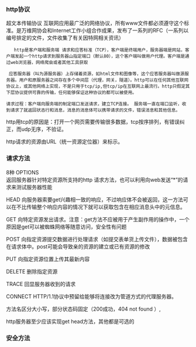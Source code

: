 ### http协议

超文本传输协议
互联网应用最广泛的网络协议，所有www文件都必须遵守这个标准。是万维网协会和Internet工作小组合作成果，发布了一系列的RFC（一系列以编号排定的文件，文件收集了有关因特网相关资讯）

       http是客户端和服务端 请求和应答标准（TCP），客户端是终端用户，服务器端是网站，客户端发起一个http请求到服务器山指定端口（默认80），这个客户端叫做用户代理。客户端是通过web浏览器，网络爬虫或者其他工具获取
    
     应答服务器（叫为源服务器）上存储着资源，如html文件和图像等，这个应答服务器叫做源服务器。用户和原服务器之间存在多个中间层（代理，网关，隧道）。http可以在任何其他互联网协议上，或其他网络上实现，不是只用于tcp/ip,但tcp/ip在互联网上最流行。http只假定其下层协议提供可靠的传输，任何能够保证这种协议的都可以被使用。
    
    请求过程：客户端向服务端的制定端口发送请求，建立TCP连接。 服务端一直在端口监听，收到请求了就返回状态行和消息，消息的消息体可以携带请求的文件，错误消息和其他信息。

   http用tcp的原因是：打开一个网页需要传输很多数据，tcp按序排列，有错误纠正，而udp无序，不验证。

  http请求的资源由URL（统一资源定位器）来标示。

### 请求方法

8种
 OPTIONS   
返回服务器针对特定资源所支持的http 请求方法，也可以利用向web发送“*”的请求来测试服务器性能

HEAD
向服务器索要get兴趣相一致的响应，不过响应体不会被返回，这一方法可以在不比传输整个响应内容的情况下就可以获取包含在相应消息头中的元信息。

GET
向特定资源发出请求。注意：get方法不应被用于产生副作用的操作中，一个原因是get可以被蜘蛛网络等随意访问，安全性有问题

POST
向指定资源提交数据进行处理请求（如提交表单货上传文件），数据被包含在请求体中。post可能会导致亲的资源的建立或已有资源的修改

PUT
向指定资源位置上传其最新内容

DELETE
删除指定资源

TRACE
回显服务器收到的请求

CONNECT
HTTP/1.1协议中预留给能够将连接改为管道方式的代理服务器。

方法名区分大小写，部分状态码固定（200成功，404 not found ）,

http服务器至少应该实现get head方法，其他都是可选的



###  安全方法